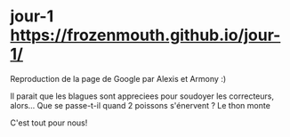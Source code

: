 # jour-1 https://frozenmouth.github.io/jour-1/
Reproduction de la page de Google par Alexis et Armony :)

Il parait que les blagues sont appreciees pour soudoyer les correcteurs, alors...
Que se passe-t-il quand 2 poissons s'énervent ?
Le thon monte

C'est tout pour nous!
